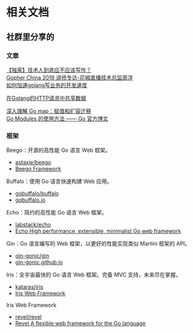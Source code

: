 # 相关文档  

## 社群里分享的  

### 文章  

[【独家】技术人到底应不应该写作？](https://mp.weixin.qq.com/s/OVRIKZ3xMgN1jTpN9EpjMg)  
[Gopher China 2019 讲师专访-花椒直播技术总监周洋](https://studygolang.com/topics/8562)  
[如何加速golang写业务的开发速度](https://mp.weixin.qq.com/s?__biz=MjM5MDM5NTY0OA==&mid=2648696701&idx=1&sn=61bde4baa75b7f2a7bc2e36ad7798f61&chksm=be6e3b128919b20436703cde82b09a36571b0e76517b5bff01e8d94e8f05e1429ce3fd8e163c&xtrack=1&scene=0&subscene=10000&clicktime=1553008146&ascene=7&devicetype=android-26&version=2700033b&nettype=WIFI&abtest_cookie=BAABAAoACwASABMABQAjlx4AVpkeAMCZHgDVmR4A3JkeAAAA&lang=zh_CN&pass_ticket=XJkAXw37DX5ga7Ssx0R5KQzW2Ugfmox5y9WCNf50OblYoonObnFVN%2BchNEGytwKD&wx_header=1)  

[在Golang的HTTP请求中共享数据](https://mp.weixin.qq.com/s?__biz=MzAxNzY0NDE3NA==&mid=2247484228&idx=1&sn=fea0830c5b64a866d60dbdb033a9361f&source=41#wechat_redirect)  

[深入理解 Go map：赋值和扩容迁移](https://segmentfault.com/a/1190000018632347)  
[Go Modules 的使用方法 —— Go 官方博文](https://studygolang.com/articles/19334)  

### 框架  

Beego：开源的高性能 Go 语言 Web 框架。  
- [astaxie/beego](https://github.com/astaxie/beego)  
- [Beego Framework](https://beego.me/)  

Buffalo：使用 Go 语言快速构建 Web 应用。  
- [gobuffalo/buffalo](https://github.com/gobuffalo/buffalo)  
- [gobuffalo.io](https://gobuffalo.io/en/)  

Echo：简约的高性能 Go 语言 Web 框架。  
- [labstack/echo](https://github.com/labstack/echo)  
- [Echo High performance, extensible, minimalist Go web framework](https://echo.labstack.com/)  

Gin：Go 语言编写的 Web 框架，以更好的性能实现类似 Martini 框架的 API。  
- [gin-gonic/gin](https://github.com/gin-gonic/gin)  
- [gin-gonic.github.io](https://wx.zsxq.com/dweb2/index/group/225442241881)  

Iris：全宇宙最快的 Go 语言 Web 框架。完备 MVC 支持，未来尽在掌握。  
- [kataras/iris](https://github.com/kataras/iris)  
- [Iris Web Framework](https://www.iris-go.com/)  

Iris Web Framework  
- [revel/revel](https://github.com/revel/revel)  
- [Revel A flexible web framework for the Go language](https://revel.github.io/)  
